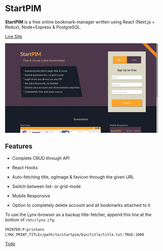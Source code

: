 # StartPIM

**StartPIM** is a free online bookmark-manager written using React (Next.js + Redux), Node+Express & PostgreSQL.

[Live Site](https://startpim.com/)

![Screenshots](https://github.com/GlowSquid/startpim/blob/master/screenshots.gif)

## Features

- Complete CRUD through API

- React Hooks

- Auto-fetching title, ogImage & favicon through the given URL

- Switch between list- or grid-mode

- Mobile Responsive

- Option to completely delete account and all bookmarks attached to it

To use the Lynx-browser as a backup title-fetcher, append this line at the bottom of `/etc/lynx.cfg`:

`PRINTER:P:printenv LYNX_PRINT_TITLE>/path/to/startpim/bin/title/title.txt:TRUE:1000`

[Todo](https://github.com/GlowSquid/startpim/blob/master/TODO.md)
